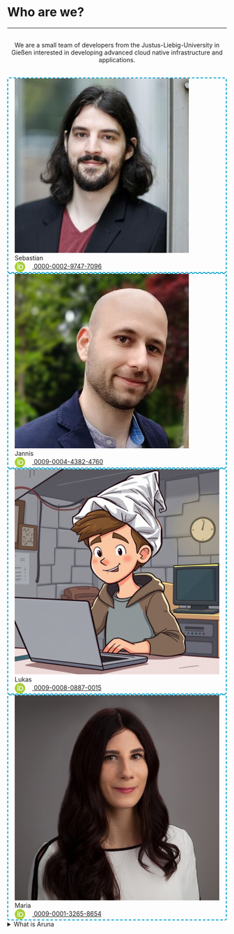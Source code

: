 # Who are we?

---

<div class="text-xl" style="text-align: center; padding: 1rem 0 2rem 0;">
  We are a small team of developers from the Justus-Liebig-University in Gießen interested in developing advanced cloud native infrastructure and applications. 
</div>

<div class="flex flex-row justify-between gap-2 m-t-2 m-b-12">
  <div class="flex flex-col flex-20" style="padding: 0 15px; border: 2px dashed #00a0cc; border-radius: 4px;">
    <div class="flex justify-center m-y-4">
      <img src="../assets/images/team/sebastian.png"/>
    </div>
    <div class="flex justify-center text-2xl p-x-4">Sebastian</div>
    <div class="flex justify-center text-2xl p-x-4 p-b-4">
      <a class="flex justify-center text-xl" style="align-items: center; text-align: center" href="https://orcid.org/0000-0002-9747-7096">
        <img class="flex" style="margin-right: 1rem; display: inline-block; vertical-align: middle; width: 24px; height: 24px" src="../assets/images/icons/orcid_xs.png"/>
        0000-0002-9747-7096
      </a>
    </div>
  </div>

  <div class="flex flex-col flex-20" style="padding: 0 15px; border: 2px dashed #00a0cc; border-radius: 4px;">
    <div class="flex justify-center m-y-4">
      <img src="../assets/images/team/jannis.png"/>
    </div>
    <div class="flex justify-center text-2xl p-x-4">Jannis</div>
    <div class="flex justify-center text-2xl p-x-4 p-b-4">
      <a class="flex justify-center text-xl" style="align-items: center; text-align: center" href="https://orcid.org/0009-0004-4382-4760">
        <img class="flex" style="margin-right: 1rem; display: inline-block; vertical-align: middle; width: 24px; height: 24px" src="../assets/images/icons/orcid_xs.png"/>
        0009-0004-4382-4760
      </a>
    </div>
  </div>

  <div class="flex flex-col flex-20" style="padding: 0 15px; border: 2px dashed #00a0cc; border-radius: 4px;">
    <div class="flex justify-center m-y-4">
      <img src="../assets/images/team/lukas.png"/>
    </div>
    <div class="flex justify-center text-2xl p-x-4">Lukas</div>
    <div class="flex justify-center text-2xl p-x-4 p-b-4">
      <a class="flex justify-center text-xl" style="align-items: center; text-align: center" href="https://orcid.org/0009-0008-0887-0015">
        <img class="flex" style="margin-right: 1rem; display: inline-block; vertical-align: middle; width: 24px; height: 24px" src="../assets/images/icons/orcid_xs.png"/>
        0009-0008-0887-0015
      </a>
    </div>
  </div>

  <div class="flex flex-col flex-20" style="padding: 0 15px; border: 2px dashed #00a0cc; border-radius: 4px;">
    <div class="flex justify-center m-y-4">
      <img src="../assets/images/team/maria.png"/>
    </div>
    <div class="flex justify-center text-2xl p-x-4">Maria</div>
    <div class="flex justify-center text-2xl p-x-4 p-b-4">
      <a class="flex justify-center text-xl" style="align-items: center; text-align: center" href="https://orcid.org/0009-0001-3265-8654">
        <img class="flex" style="margin-right: 1rem; display: inline-block; vertical-align: middle; width: 24px; height: 24px" src="../assets/images/icons/orcid_xs.png"/>
        0009-0001-3265-8654
      </a>
    </div>
  </div>
</div>


<!-- # What is Aruna -->

<details>
  <summary class="w-30 m-t-24 m-b-12 p-b-8 text-2xl font-bold" style="border-bottom: 1px solid var(--aruna-highlight)">What is Aruna</summary>

  <div class="flex flex-row justify-between gap-4 m-t-2">
    <!-- Feature Card Start -->
    <div class="flex flex-col flex-20 items-center fancy-border">
      <div class="flex flex-row gap-12 items-center justify-center">
        <svg style="height: 64px" class="svg-highlight" xmlns="http://www.w3.org/2000/svg" viewBox="0 0 640 640"><path d="M440.2 185.7L440.2 185.7C447.2 189.7 455.4 192 464 192C466.6 192 469.2 191.8 471.6 191.4L471.6 191.4C494.5 187.7 512 167.9 512 144C512 117.5 490.5 96 464 96C437.5 96 416 117.5 416 144C416 144.7 416 145.3 416 146L416 146C416.5 157.4 420.9 167.7 427.9 175.7L427.9 175.7C431.4 179.7 435.5 183.1 440.1 185.7zM434.3 218.3C419.1 212.2 406.1 201.5 397.2 188L222.7 257.7C223.5 262.3 224 267.1 224 272C224 286.4 220.2 299.9 213.5 311.6L351.5 432.4C364.5 422.5 380.7 416.4 398.2 416.1L434.2 218.4zM429.8 421.7C459.2 433.5 480 462.3 480 496C480 540.2 444.2 576 400 576C355.8 576 320 540.2 320 496C320 481.6 323.8 468.1 330.5 456.4L192.5 335.6C179 345.9 162.2 352 144 352C99.8 352 64 316.2 64 272C64 227.8 99.8 192 144 192C171.9 192 196.5 206.3 210.8 228L385.3 158.3C384.5 153.7 384 148.9 384 144C384 99.8 419.8 64 464 64C508.2 64 544 99.8 544 144C544 187.6 509.1 223.1 465.7 224L429.7 421.7zM183.8 298.8C184.5 297.8 185.1 296.8 185.7 295.7C189.7 288.7 192 280.6 192 271.9C192 245.4 170.5 223.9 144 223.9C117.5 223.9 96 245.4 96 271.9C96 298.4 117.5 319.9 144 319.9C152.5 319.9 160.6 317.7 167.5 313.7L167.5 313.7C174 310 179.6 304.9 183.8 298.7zM355.4 478.2C353.2 483.7 352 489.7 352 496C352 522.5 373.5 544 400 544C426.5 544 448 522.5 448 496C448 469.5 426.5 448 400 448C386 448 373.4 454 364.7 463.5C362 466.4 359.7 469.6 357.8 473.1C356.9 474.7 356.1 476.5 355.4 478.2L355.4 478.2z"/></svg>
        <h2 class="flex-grow-0 font-bold text-3xl" style="margin: 0;">Federated</h2>
      </div>
      <p class="text-xl text-center">
        <!--The federation-first approach eliminates--> 
        Eliminate the need for central coordination, avoid vendor lock-in, and get rid of single points of failure.
      </p>
      <a href="../part_1/2_nodes.md" class="text-xl font-bold">READ MORE >></a>
    </div>
    <!-- Feature Card End -->
    <!-- Feature Card Start -->
    <div class="flex flex-col flex-20 items-center fancy-border">
      <div class="flex flex-row gap-12 items-center justify-center">
        <svg style="height: 64px" class="svg-highlight" xmlns="http://www.w3.org/2000/svg" viewBox="0 0 640 640"><path d="M272 96C369.2 96 448 174.8 448 272C448 369.2 369.2 448 272 448C174.8 448 96 369.2 96 272C96 174.8 174.8 96 272 96zM272 480C323.7 480 371 461.2 407.3 430L548.7 571.3C554.9 577.5 565.1 577.5 571.3 571.3C577.5 565.1 577.5 554.9 571.3 548.7L430 407.3C461.2 371 480 323.7 480 272C480 157.1 386.9 64 272 64C157.1 64 64 157.1 64 272C64 386.9 157.1 480 272 480zM256 344C256 352.8 263.2 360 272 360C280.8 360 288 352.8 288 344L288 288L344 288C352.8 288 360 280.8 360 272C360 263.2 352.8 256 344 256L288 256L288 200C288 191.2 280.8 184 272 184C263.2 184 256 191.2 256 200L256 256L200 256C191.2 256 184 263.2 184 272C184 280.8 191.2 288 200 288L256 288L256 344z"/></svg>
        <h2 class="font-bold text-3xl" style="margin: 0;">FAIR</h2>
      </div>
      <p class="text-xl text-center">
        Locality aware, and FAIR compliant data orchestration across organizational boundaries.
      </p>
      <a href="../part_1/2_nodes.md" class="text-xl font-bold">READ MORE >></a>
    </div>
    <!-- Feature Card End -->
    <!-- Feature Card Start -->
    <div class="flex flex-col flex-20 items-center fancy-border">
      <div class="flex flex-row gap-12 items-center justify-center">
        <svg style="height: 64px" class="svg-highlight" xmlns="http://www.w3.org/2000/svg" viewBox="0 0 640 640"><path d="M384 96L128 96C110.3 96 96 110.3 96 128L96 512C96 529.7 110.3 544 128 544L192 544L192 464C192 437.5 213.5 416 240 416L272 416L272 420.4C272 429.7 272.5 438.9 273.6 448.1C273.1 448 272.5 448 272 448L240 448C231.2 448 224 455.2 224 464L224 544L306.3 544C313.1 555.3 320.8 566 329.3 576L128 576C92.7 576 64 547.3 64 512L64 128C64 92.7 92.7 64 128 64L384 64C419.3 64 448 92.7 448 128L448 273.6C444.9 274.2 441.8 275.1 438.7 276.1L416 283.7L416 128C416 110.3 401.7 96 384 96zM336 310.3L326.7 313.4C314.4 317.5 303.6 324.4 295 333.2C290.8 330.3 288 325.5 288 320L288 304C288 295.2 295.2 288 304 288L320 288C328.8 288 336 295.2 336 304L336 310.3zM304 176L320 176C328.8 176 336 183.2 336 192L336 208C336 216.8 328.8 224 320 224L304 224C295.2 224 288 216.8 288 208L288 192C288 183.2 295.2 176 304 176zM192 176L208 176C216.8 176 224 183.2 224 192L224 208C224 216.8 216.8 224 208 224L192 224C183.2 224 176 216.8 176 208L176 192C176 183.2 183.2 176 192 176zM176 304C176 295.2 183.2 288 192 288L208 288C216.8 288 224 295.2 224 304L224 320C224 328.8 216.8 336 208 336L192 336C183.2 336 176 328.8 176 320L176 304zM352 391.2L352 422.3C352 484.3 387.8 540.7 443.9 567.1L448 569L448 359.2L352 391.2zM464 576.1C464.3 576.1 464.6 576.1 464.8 576L463.1 576C463.4 576.1 463.7 576.1 463.9 576.1zM484.1 567C540.2 540.6 576 484.2 576 422.2L576 391.1L480 359.1L480 568.9L484.1 567zM448.7 604.7L430.2 596C363 564.3 320 496.6 320 422.2L320 391.1C320 377.3 328.8 365.1 341.9 360.7L453.9 323.4C460.5 321.2 467.6 321.2 474.1 323.4L586.1 360.7C599.2 365.1 608 377.3 608 391.1L608 422.2C608 496.6 565 564.3 497.8 595.9L479.3 604.6C474.5 606.8 469.3 608 464.1 608C458.9 608 453.6 606.8 448.9 604.6z"/></svg>
        <h2 class="font-bold text-3xl" style="margin: 0;">Sovereign</h2>
      </div>
      <p class="text-xl text-center">
        Easy collaboration while retaining authoritative control of local data and infrastructure.
      </p>
      <a href="../part_1/2_nodes.md" class="text-xl font-bold">READ MORE >></a>
    </div>
    <!-- Feature Card End -->
    <!-- Feature Card Start -->
    <div class="flex flex-col flex-20 items-center fancy-border">
      <div class="flex flex-row gap-12 items-center justify-center">
        <svg style="height: 64px" class="svg-highlight" viewBox="0 0 640 640"><path d="M192 96C209.7 96 224 110.3 224 128C224 145.7 209.7 160 192 160C174.3 160 160 145.7 160 128C160 110.3 174.3 96 192 96zM234 176.3C247.5 164.6 256 147.3 256 128C256 92.7 227.3 64 192 64C156.7 64 128 92.7 128 128C128 163.3 156.7 192 192 192C196.6 192 201.1 191.5 205.4 190.6L219 217.7C194.1 232.2 175.2 251.2 159.8 269.8C152.2 278.9 145.4 288 139.2 296.2L138.7 296.9C132.3 305.4 126.7 312.8 121.3 319.1C110 332.1 102.6 336.1 96.1 336.1C91.1 336.1 87.4 334.3 83.4 330.6C78.9 326.2 74.9 320.1 69.6 311.7L69.1 311C64.4 303.5 58.5 294.1 50.8 286.7C42.2 278.5 30.9 272.2 16 272.2C7.2 272.2 0 279.4 0 288.2C0 297 7.2 304.2 16 304.2C21 304.2 24.7 306 28.7 309.7C33.2 314.1 37.2 320.2 42.5 328.6L43 329.3C47.7 336.8 53.6 346.2 61.3 353.6C69.9 361.8 81.2 368.1 96.1 368.1C115.5 368.1 130.2 356.7 141.8 344.2L142.8 345.7C147.2 352.2 153 360 160 368.3C157 376.8 154.4 385.3 152 393.2L152 393.2L150.7 397.5C147.3 408.7 144.2 418.3 140.5 426.3C136.8 434.3 133 439.6 128.8 443C125 446 120 448.2 112.1 448.2C101.1 448.2 91.1 442.9 75.3 434.4L74.7 434.1C59.7 426.1 40.5 416.2 16.2 416.2C7.4 416.2 .2 423.4 .2 432.2C.2 441 7.4 448.2 16.2 448.2C31.8 448.2 44.7 454.3 59.7 462.3L62.8 464C76.1 471.2 92.9 480.2 112.2 480.2C126.8 480.2 139 476 148.9 468C158.5 460.4 164.9 450.1 169.7 439.8C174.5 429.5 178.1 417.9 181.5 406.9L182.8 402.5C183.7 399.7 184.5 396.9 185.4 394.1C204.7 411.1 229.5 427.5 260 437.3L259 440.7C253.6 459.1 246 484.5 234.7 506.3C221.7 531.3 207.5 544.2 192.3 544.2C183.5 544.2 176.3 551.4 176.3 560.2C176.3 569 183.5 576.2 192.3 576.2C227.4 576.2 249.6 547.1 263.1 521.1C275.9 496.4 284.3 468 289.7 449.9C290.2 448.1 290.7 446.4 291.2 444.8L291.3 444.5C300.5 445.9 310.2 446.6 320.3 446.6C330.4 446.6 340 445.9 349.3 444.5L349.4 444.8C349.9 446.4 350.4 448.1 350.9 449.9L350.9 449.9C356.2 468 364.7 496.4 377.5 521.1C391 547.1 413.3 576.2 448.3 576.2C457.1 576.2 464.3 569 464.3 560.2C464.3 551.4 457.1 544.2 448.3 544.2C433.1 544.2 418.9 531.3 405.9 506.3C394.6 484.5 387 459.1 381.6 440.7L380.6 437.3C411.1 427.5 435.9 411.1 455.2 394.1C456.1 396.9 456.9 399.7 457.8 402.5L459.1 406.9C462.5 417.9 466.1 429.5 470.9 439.8C475.7 450.1 482.1 460.4 491.7 468C501.6 475.9 513.8 480.2 528.4 480.2C547.7 480.2 564.5 471.2 577.8 464L580.9 462.3C595.9 454.3 608.7 448.2 624.4 448.2C633.2 448.2 640.4 441 640.4 432.2C640.4 423.4 633.2 416.2 624.4 416.2C600 416.2 580.9 426.1 565.9 434.1L565.3 434.4C549.5 442.8 539.5 448.2 528.5 448.2C520.6 448.2 515.6 446.1 511.8 443C507.6 439.7 503.8 434.4 500.1 426.3C496.4 418.2 493.3 408.6 489.9 397.5L488.6 393.2C486.2 385.3 483.6 376.8 480.6 368.3C487.7 360 493.4 352.2 497.8 345.7L498.8 344.2C510.4 356.7 525.1 368.1 544.5 368.1C551.7 368.1 558.4 366.6 564.3 363.5C570.2 360.4 574.5 356 577.8 351.5C582.4 345.2 585.8 336.8 588.4 330.6L588.4 330.6C589 329.1 589.6 327.7 590.1 326.5C593.4 319 596.4 314 600.7 310.5C604.6 307.3 611.3 304.1 624.5 304.1C633.3 304.1 640.5 296.9 640.5 288.1C640.5 279.3 633.3 272.1 624.5 272.1C605.7 272.1 591.4 276.9 580.5 285.7C570 294.2 564.6 305.1 560.8 313.7C559.6 316.5 558.6 318.9 557.7 321L557.7 321C555.5 326.3 554.1 329.7 551.9 332.7C550.8 334.2 549.9 334.9 549.3 335.2C548.6 335.5 547.3 336.1 544.5 336.1C538 336.1 530.6 332.1 519.3 319.1C513.9 312.9 508.3 305.5 501.9 296.9L501.4 296.2C495.2 288 488.4 278.9 480.8 269.8C465.3 251.2 446.4 232.3 421.6 217.7L435.1 190.6C439.4 191.5 443.9 192 448.5 192C483.8 192 512.5 163.3 512.5 128C512.5 92.7 483.8 64 448.5 64C413.2 64 384.5 92.7 384.5 128C384.5 147.3 393 164.5 406.5 176.3L392.1 204C371.7 196.5 347.9 192 320 192C292.1 192 268.3 196.5 247.9 204L234 176.3zM448 96C465.7 96 480 110.3 480 128C480 145.7 465.7 160 448 160C430.3 160 416 145.7 416 128C416 110.3 430.3 96 448 96zM452.6 355.8C451.7 356.6 450.9 357.5 450.1 358.4C447.9 360.8 445.5 363.2 443 365.6C415.7 391.9 375.1 417.6 320 417.6C264.9 417.6 224.3 392 197 365.6C194.5 363.2 192.2 360.8 189.9 358.4C189.2 357.4 188.4 356.6 187.4 355.8C178.5 346.1 171.5 336.8 166.5 329.4C164.2 326 162.3 323 160.8 320.5L164.2 316L164.5 315.6C170.8 307.2 177.2 298.7 184.3 290.2C212.5 256.3 250.5 224 320 224C389.5 224 427.5 256.3 455.7 290.2C462.8 298.7 469.2 307.2 475.5 315.6L475.8 316L479.2 320.5C477.7 323 475.8 326 473.5 329.4C468.5 336.8 461.5 346.1 452.6 355.8z"/></svg>
        <!--<svg style="height: 64px" class="svg-highlight" xmlns="http://www.w3.org/2000/svg" viewBox="0 0 640 640"><path d="M442.4 160L336.5 160L336.5 288L341.8 288C333.4 298.6 325.6 309.3 318.6 320L98.9 320L121.8 480L275.2 480C277 490.9 279.6 501.6 283 512L126.3 512L128.3 525.7C129.5 534.4 123.5 542.6 114.7 543.8C105.9 545 97.9 539 96.7 530.3L66.4 318.4C47.2 312.7 34.4 293 38.6 272.2L59.7 166.6C64.1 144.2 83.8 128 106.7 128L534.2 128C557.1 128 576.8 144.2 581.3 166.6L601 265C596.9 260.8 592.7 256.6 588.4 252.7C581 245.9 572.2 241.1 563.1 238.5L550 172.9C548.5 165.4 541.9 160 534.3 160L474.8 160L484.3 222.5C474.2 214.1 462.1 209.4 449.8 208.3L442.4 160zM304.5 288L304.5 160L198.3 160L179.1 288L304.5 288zM146.7 288L165.9 160L106.7 160C99.1 160 92.5 165.4 91 172.9L69.9 278.4C68.9 283.4 72.7 288 77.7 288L146.6 288zM428 263.6C434.3 258 442.5 256.1 448.6 256.1C456.6 256.2 462.6 259.4 467.3 263.7C481.5 276.5 493.6 290.1 505.3 304C510.3 298.8 515.9 293.1 519.9 289.5C531.1 279.2 548.5 279.3 559.6 289.6C598.1 325.1 640.5 385.7 640.5 448.2C640.5 537 569.3 608.2 480.5 608.2C391.7 608.2 320.5 537 320.5 448.2C320.5 411.7 336.5 375.7 357.1 344.5C377.9 313 404.4 284.9 428 263.7zM447.6 289C425.9 308.7 402.2 334.2 383.8 362C364.8 390.8 352.5 420.6 352.5 448.1C352.5 481.7 365.2 512.2 386.1 534.9C385 529.6 384.5 524.1 384.5 518.5C384.5 461.1 448.3 408 471.9 390.3C477.1 386.4 484 386.4 489.2 390.3C512.8 408 576.6 461.1 576.6 518.5C576.6 524.1 576 529.6 575 534.9C595.9 512.2 608.6 481.7 608.6 448.1C608.6 399.4 574.9 347.7 539.8 314.6C533.7 320.4 524.4 330.2 519.3 335.6C511 344.4 497 343.9 489.3 334.7C475.3 317.8 462.6 302.9 447.6 289zM544.5 518.5C544.5 501.1 534.4 480.8 517.1 460C505 445.5 491.3 433 480.5 424.2C469.8 433 456 445.5 443.9 460C426.6 480.7 416.5 501.1 416.5 518.5C416.5 548.3 443 576.1 480.5 576.1L480.6 576.1C518 576 544.5 548.2 544.5 518.5z"/></svg>-->
        <h2 class="font-bold text-3xl" style="margin: 0;">Agnostic</h2>
      </div>
      <p class="text-xl text-center">
        Manage unlimited volumes of heterogeneous data without domain constraints.
      </p>
      <a href="../part_1/2_nodes.md" class="text-xl font-bold">READ MORE >></a>
    </div>
    <!-- Feature Card End -->
  </div>

  <div class="flex p-t-12 text-center">
    <span class="text-xl">Aruna is a flexible and generalizable approach to the base data orchestration layer that can be adapted to any data management solution in any domain. The federation-first approach eliminates the need for central coordination, avoids vendor lock-in, and provides no single point of failure. Participating Nodes (Organizations, institutions, working groups, individuals) maintain full control over their data while participating in the broader research ecosystem, utilizing peer-to-peer network technologies for resource discovery and sharing across organizational boundaries.</span>
  </div>
  <!-- TODO: 3 more cards -->

</details>
